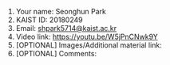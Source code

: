 1. Your name: Seonghun Park
2. KAIST ID: 20180249
3. Email: shpark5714@kaist.ac.kr
4. Video link: https://youtu.be/W5jPnCNwk9Y
5. [OPTIONAL] Images/Additional material link:
6. [OPTIONAL] Comments:
